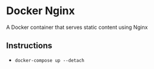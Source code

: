 # Docker Nginx
A Docker container that serves static content using Nginx

## Instructions
* `docker-compose up --detach`